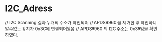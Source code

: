 # I2C_Adress

// I2C Scanning 결과 두개의 주소가 확인되어
// APDS9960 을 제거한 후 확인하니 알수없는 장치가 0x3C에 연결되어있음
// APDS9960 의 I2C 주소는 0x39임을 확인하였다.
